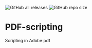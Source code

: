 ![GitHub all releases](https://img.shields.io/github/downloads/josetv91/PDF-scripting/total?logo=GitHub&style=plastic)
![GitHub repo size](https://img.shields.io/github/repo-size/josetv91/PDF-scripting)

# PDF-scripting
Scripting in Adobe pdf
